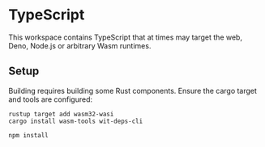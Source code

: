 # TypeScript

This workspace contains TypeScript that at times may target the web, Deno, Node.js or arbitrary Wasm runtimes.

## Setup

Building requires building some Rust components. Ensure the cargo target and tools are configured:

```
rustup target add wasm32-wasi
cargo install wasm-tools wit-deps-cli

npm install
```

